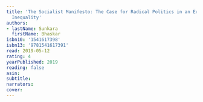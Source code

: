```yaml
---
title: 'The Socialist Manifesto: The Case for Radical Politics in an Era of Extreme
  Inequality'
authors:
- lastName: Sunkara
  firstName: Bhaskar
isbn10: '1541617398'
isbn13: '9781541617391'
read: 2019-05-12
rating: 4
yearPublished: 2019
reading: false
asin:
subtitle:
narrators:
cover:
---
```


